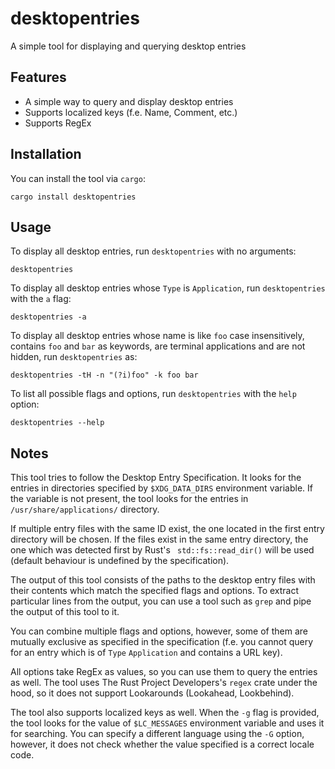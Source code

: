 # desktopentries

A simple tool for displaying and querying desktop entries

## Features

* A simple way to query and display desktop entries
* Supports localized keys (f.e. Name, Comment, etc.)
* Supports RegEx

## Installation

You can install the tool via `cargo`:
```
cargo install desktopentries
```

## Usage

To display all desktop entries, run `desktopentries` with no arguments:
```
desktopentries
```

To display all desktop entries whose `Type` is `Application`, run `desktopentries` with the `a` flag:
```
desktopentries -a
```

To display all desktop entries whose name is like `foo` case insensitively, contains `foo` and `bar` as keywords, are
terminal applications and are not hidden, run `desktopentries` as:
```
desktopentries -tH -n "(?i)foo" -k foo bar
```

To list all possible flags and options, run `desktopentries` with the `help` option:
```
desktopentries --help
```

## Notes

This tool tries to follow the Desktop Entry Specification. It looks for the entries in directories specified by
`$XDG_DATA_DIRS` environment variable. If the variable is not present, the tool looks for the entries in
`/usr/share/applications/` directory.

If multiple entry files with the same ID exist, the one located in the first entry directory will be chosen. If the
files exist in the same entry directory, the one which was detected first by Rust's ` std::fs::read_dir()`  will be
used (default behaviour is undefined by the specification).

The output of this tool consists of the paths to the desktop entry files with their contents which match the specified
flags and options. To extract particular lines from the output, you can use a tool such as `grep` and pipe the output of
this tool to it.

You can combine multiple flags and options, however, some of them are mutually exclusive as specified in the
specification (f.e. you cannot query for an entry which is of `Type` `Application` and contains a URL key).

All options take RegEx as values, so you can use them to query the entries as well. The tool uses The Rust Project
Developers's `regex` crate under the hood, so it does not support Lookarounds (Lookahead, Lookbehind).

The tool also supports localized keys as well. When the `-g` flag is provided, the tool looks for the value of
`$LC_MESSAGES` environment variable and uses it for searching. You can specify a different language using the `-G`
option, however, it does not check whether the value specified is a correct locale code.
